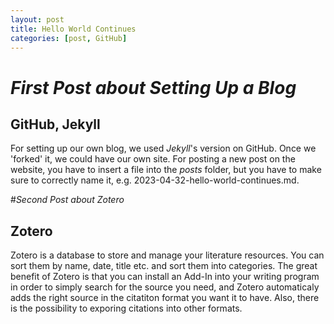 ```yaml
---
layout: post
title: Hello World Continues
categories: [post, GitHub]
---
```


# _First Post about Setting Up a Blog_
## GitHub, Jekyll

For setting up our own blog, we used _Jekyll_'s version on GitHub. Once we 'forked' it, we could have our own site. 
For posting a new post on the website, you have to insert a file into the _posts_ folder, but you have to make sure to correctly name it, e.g. 2023-04-32-hello-world-continues.md.

#_Second Post about Zotero_
## Zotero

Zotero is a database to store and manage your literature resources. You can sort them by name, date, title etc. and sort them into categories. 
The great benefit of Zotero is that you can install an Add-In into your writing program in order to simply search for the source you need, and Zotero automaticaly adds the right source in the citatiton format you want it to have. 
Also, there is the possibility to exporing citations into other formats. 
